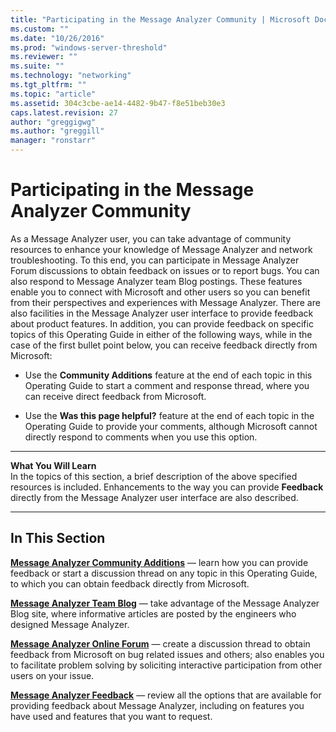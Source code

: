 ```yaml
---
title: "Participating in the Message Analyzer Community | Microsoft Docs"
ms.custom: ""
ms.date: "10/26/2016"
ms.prod: "windows-server-threshold"
ms.reviewer: ""
ms.suite: ""
ms.technology: "networking"
ms.tgt_pltfrm: ""
ms.topic: "article"
ms.assetid: 304c3cbe-ae14-4482-9b47-f8e51beb30e3
caps.latest.revision: 27
author: "greggigwg"
ms.author: "greggill"
manager: "ronstarr"
---
```


# Participating in the Message Analyzer Community

As a Message Analyzer user, you can take advantage of community resources to enhance your knowledge of Message Analyzer and network troubleshooting. To this end, you can participate in Message Analyzer Forum discussions to obtain feedback on issues or to report bugs. You can also respond to Message Analyzer team Blog postings. These features enable you to connect with Microsoft and other users so you can  benefit from their perspectives and experiences with Message Analyzer. There are also facilities in the Message Analyzer user interface to provide feedback about product features. In addition, you can provide feedback on specific topics of this Operating Guide in either of the following ways, while in the case of the first bullet point below, you can receive feedback directly from Microsoft:  
  
-   Use the **Community Additions** feature at the end of each topic in this Operating Guide to start a comment and response thread, where you can receive direct feedback from Microsoft.  
  
-   Use the **Was this page helpful?** feature at the end of each topic in the Operating Guide to provide your comments, although Microsoft cannot directly respond to comments when you use  this option.  
  
---  
  
 **What You Will Learn**   
In the topics of this section, a     brief description of the above specified resources is included. Enhancements to the way you can provide **Feedback** directly from the Message Analyzer user interface are also described.   

---  
  
## In This Section  

 **[Message Analyzer Community Additions](message-analyzer-community-additions.md)**  — learn how you can provide feedback or start a discussion thread on any topic in this Operating Guide, to which you can obtain feedback directly from Microsoft.  
  
 **[Message Analyzer Team Blog](message-analyzer-team-blog.md)**  — take advantage of the Message Analyzer Blog site, where informative articles are posted by the engineers who designed Message Analyzer.  
  
 **[Message Analyzer Online Forum](message-analyzer-online-forum.md)**  — create a discussion thread to obtain feedback from Microsoft on bug related issues and others; also enables you to facilitate problem solving by soliciting interactive participation from other users on your issue.  
  
 **[Message Analyzer Feedback](message-analyzer-feedback.md)**  — review all the options that are available for providing feedback about Message Analyzer, including on features you have used and features that you want to request.